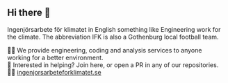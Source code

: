 ## Hi there 👋

Ingenjörsarbete för klimatet in English something like Engineering work for the climate.
The abbreviation IFK is also a Gothenburg local football team.

🙋‍♀️ We provide engineering, coding and analysis services to anyone working for a better environment.<br/>
🌈 Interested in helping? Join here, or open a PR in any of our repositories.<br/>
👩‍💻 [ingenjorsarbeteforklimatet.se](https://www.ingenjorsarbeteforklimatet.se/)
